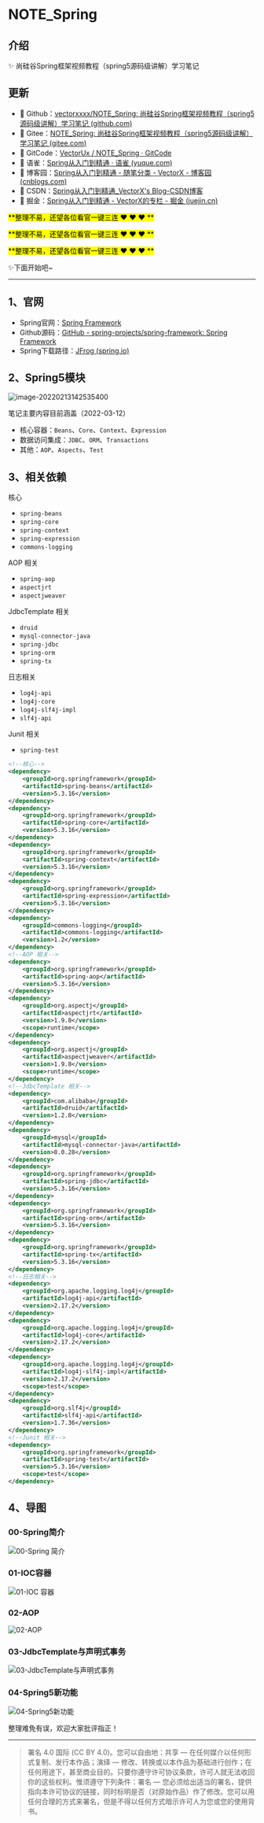 # NOTE_Spring
## 介绍

:sparkles: 尚硅谷Spring框架视频教程（spring5源码级讲解）学习笔记



## 更新

- :link: Github：[vectorxxxx/NOTE_Spring: 尚硅谷Spring框架视频教程（spring5源码级讲解）学习笔记 (github.com)](https://github.com/vectorxxxx/NOTE_Spring)
- :link: Gitee：[NOTE_Spring: 尚硅谷Spring框架视频教程（spring5源码级讲解）学习笔记 (gitee.com)](https://gitee.com/vectorx/NOTE_Spring)
- :link: GitCode：[VectorUx / NOTE_Spring · GitCode](https://gitcode.net/qq_35925558/NOTE_Spring)
- :link: 语雀：[Spring从入门到精通 · 语雀 (yuque.com)](https://www.yuque.com/u21195183/vvllih)
- :link: 博客园：[Spring从入门到精通 - 随笔分类 - VectorX - 博客园 (cnblogs.com)](https://www.cnblogs.com/vectorx/category/2106560.html)
- :link: CSDN：[Spring从入门到精通_VectorX's Blog-CSDN博客](https://blog.csdn.net/qq_35925558/category_11631101.html?spm=1001.2014.3001.5482)
- :link: 掘金：[Spring从入门到精通 - VectorX的专栏 - 掘金 (juejin.cn)](https://juejin.cn/column/7064042024663515143)

<mark>**整理不易，还望各位看官一键三连 :heart: :heart: :heart: **</mark>

<mark>**整理不易，还望各位看官一键三连 :heart: :heart: :heart: **</mark>

<mark>**整理不易，还望各位看官一键三连 :heart: :heart: :heart: **</mark>

:sparkles:下面开始吧~

---

## 1、官网

- Spring官网：[Spring Framework](https://spring.io/projects/spring-framework#learn)
- Github源码：[GitHub - spring-projects/spring-framework: Spring Framework](https://github.com/spring-projects/spring-framework)
- Spring下载路径：[JFrog (spring.io)](https://repo.spring.io/ui/native/release/org/springframework/spring/)



## 2、Spring5模块

![image-20220213142535400](https://s2.loli.net/2022/03/12/ZdO7zvjgIDBi62o.png)

笔记主要内容目前涵盖（2022-03-12）

- 核心容器：`Beans`、`Core`、`Context`、`Expression`
- 数据访问集成：`JDBC`、`ORM`、`Transactions`
- 其他：`AOP`、`Aspects`、`Test`



## 3、相关依赖

核心

- `spring-beans`
- `spring-core`
- `spring-context`
- `spring-expression`
- `commons-logging`

AOP 相关

- `spring-aop`
- `aspectjrt`
- `aspectjweaver`

JdbcTemplate 相关

- `druid`
- `mysql-connector-java`
- `spring-jdbc`
- `spring-orm`
- `spring-tx`

日志相关

- `log4j-api`
- `log4j-core`
- `log4j-slf4j-impl`
- `slf4j-api`

Junit 相关

- `spring-test`

```xml
<!--核心-->
<dependency>
    <groupId>org.springframework</groupId>
    <artifactId>spring-beans</artifactId>
    <version>5.3.16</version>
</dependency>
<dependency>
    <groupId>org.springframework</groupId>
    <artifactId>spring-core</artifactId>
    <version>5.3.16</version>
</dependency>
<dependency>
    <groupId>org.springframework</groupId>
    <artifactId>spring-context</artifactId>
    <version>5.3.16</version>
</dependency>
<dependency>
    <groupId>org.springframework</groupId>
    <artifactId>spring-expression</artifactId>
    <version>5.3.16</version>
</dependency>
<dependency>
    <groupId>commons-logging</groupId>
    <artifactId>commons-logging</artifactId>
    <version>1.2</version>
</dependency>
<!--AOP 相关-->
<dependency>
    <groupId>org.springframework</groupId>
    <artifactId>spring-aop</artifactId>
    <version>5.3.16</version>
</dependency>
<dependency>
    <groupId>org.aspectj</groupId>
    <artifactId>aspectjrt</artifactId>
    <version>1.9.8</version>
    <scope>runtime</scope>
</dependency>
<dependency>
    <groupId>org.aspectj</groupId>
    <artifactId>aspectjweaver</artifactId>
    <version>1.9.8</version>
    <scope>runtime</scope>
</dependency>
<!--JdbcTemplate 相关-->
<dependency>
    <groupId>com.alibaba</groupId>
    <artifactId>druid</artifactId>
    <version>1.2.8</version>
</dependency>
<dependency>
    <groupId>mysql</groupId>
    <artifactId>mysql-connector-java</artifactId>
    <version>8.0.28</version>
</dependency>
<dependency>
    <groupId>org.springframework</groupId>
    <artifactId>spring-jdbc</artifactId>
    <version>5.3.16</version>
</dependency>
<dependency>
    <groupId>org.springframework</groupId>
    <artifactId>spring-orm</artifactId>
    <version>5.3.16</version>
</dependency>
<dependency>
    <groupId>org.springframework</groupId>
    <artifactId>spring-tx</artifactId>
    <version>5.3.16</version>
</dependency>
<!--日志相关-->
<dependency>
    <groupId>org.apache.logging.log4j</groupId>
    <artifactId>log4j-api</artifactId>
    <version>2.17.2</version>
</dependency>
<dependency>
    <groupId>org.apache.logging.log4j</groupId>
    <artifactId>log4j-core</artifactId>
    <version>2.17.2</version>
</dependency>
<dependency>
    <groupId>org.apache.logging.log4j</groupId>
    <artifactId>log4j-slf4j-impl</artifactId>
    <version>2.17.2</version>
    <scope>test</scope>
</dependency>
<dependency>
    <groupId>org.slf4j</groupId>
    <artifactId>slf4j-api</artifactId>
    <version>1.7.36</version>
</dependency>
<!--Junit 相关-->
<dependency>
    <groupId>org.springframework</groupId>
    <artifactId>spring-test</artifactId>
    <version>5.3.16</version>
    <scope>test</scope>
</dependency>
```



## 4、导图

### 00-Spring简介

![00-Spring 简介](https://s2.loli.net/2022/03/12/qIDrfNmRXCWAEy3.png)

### 01-IOC容器

![01-IOC 容器](https://s2.loli.net/2022/03/12/z1vBP9tDoQSZrXn.png)

### 02-AOP

![02-AOP](https://s2.loli.net/2022/03/12/DXfhQzgBW2jal8L.png)

### 03-JdbcTemplate与声明式事务

![03-JdbcTemplate与声明式事务](https://s2.loli.net/2022/03/12/F6Ab9jzGw3XvCpq.png)

### 04-Spring5新功能

![04-Spring5新功能](https://s2.loli.net/2022/03/12/DgPXpqI793WmtMr.png)





整理难免有误，欢迎大家批评指正！

---

> 署名 4.0 国际 (CC BY 4.0)。您可以自由地：共享 — 在任何媒介以任何形式复制、发行本作品；演绎 — 修改、转换或以本作品为基础进行创作；在任何用途下，甚至商业目的。只要你遵守许可协议条款，许可人就无法收回你的这些权利。惟须遵守下列条件：署名 — 您必须给出适当的署名，提供指向本许可协议的链接，同时标明是否（对原始作品）作了修改。您可以用任何合理的方式来署名，但是不得以任何方式暗示许可人为您或您的使用背书。
